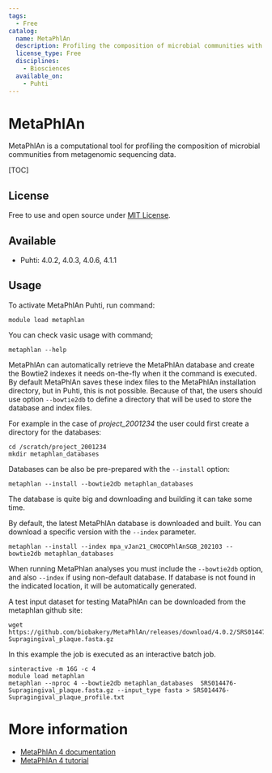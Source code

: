 ```yaml
---
tags:
  - Free
catalog:
  name: MetaPhlAn
  description: Profiling the composition of microbial communities with metagenomic data
  license_type: Free
  disciplines:
    - Biosciences
  available_on:
    - Puhti
---
```


# MetaPhlAn



MetaPhlAn is a computational tool for profiling the composition of microbial communities from metagenomic sequencing data. 

[TOC]

## License

Free to use and open source under [MIT License](https://github.com/biobakery/MetaPhlAn2/blob/master/license.txt).

## Available

*   Puhti: 4.0.2, 4.0.3, 4.0.6, 4.1.1

## Usage

To activate MetaPhlAn Puhti, run command:

```text
module load metaphlan
```

You can check vasic usage with command;

```text
metaphlan --help
```

MetaPhlAn can automatically retrieve the MetaPhlAn database and create the Bowtie2 
indexes it needs on-the-fly when it the command is executed. By default MetaPhlAn 
saves these index files to the MetaPhlAn installation directory, but in Puhti,
this is not possible. Because of that, the users should use option `--bowtie2db` 
to define a directory that will be used to store the database and index files. 
 
For example in the case of _project_2001234_ the user could first create a directory for the databases:

```text
cd /scratch/project_2001234
mkdir metaphlan_databases
```

Databases can be also be pre-prepared with the `--install` option:

```text
metaphlan --install --bowtie2db metaphlan_databases
```

The database is quite big and downloading and building it can take 
some time.

By default, the latest MetaPhlAn database is downloaded and built. You can download a specific version with the `--index` parameter.

```text
metaphlan --install --index mpa_vJan21_CHOCOPhlAnSGB_202103 --bowtie2db metaphlan_databases
```

When running MetaPhlan analyses you must include the `--bowtie2db` option, and also `--index`
if using non-default database. If database is not found in the indicated location, it will be automatically generated.

A test input dataset for testing MataPhlAn can be downloaded from the metaphlan github site:

```text
wget https://github.com/biobakery/MetaPhlAn/releases/download/4.0.2/SRS014476-Supragingival_plaque.fasta.gz
```

In this example the job is executed as an interactive batch job.

```text
sinteractive -m 16G -c 4
module load metaphlan
metaphlan --nproc 4 --bowtie2db metaphlan_databases  SRS014476-Supragingival_plaque.fasta.gz --input_type fasta > SRS014476-Supragingival_plaque_profile.txt
```

# More information
*   [MetaPhlAn 4 documentation](https://github.com/biobakery/MetaPhlAn/wiki/MetaPhlAn-4)
*   [MetaPhlAn 4 tutorial](https://github.com/biobakery/biobakery/wiki/metaphlan4)
